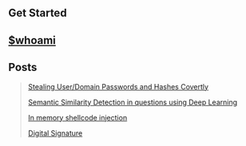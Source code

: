 ## Get Started
## [$whoami](./bio/index.html) 
## Posts
> [Stealing User/Domain Passwords and Hashes Covertly](./ADPentesting/passwords-hash-stealing.html)
>
>[Semantic Similarity Detection in questions using Deep Learning](./project/)
>
>[In memory shellcode injection](./shellcode-inject/)
>
>[Digital Signature](./digital-signing/)

